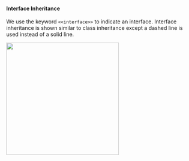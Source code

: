 <link rel="stylesheet" href="{{baseUrl}}/css/textbook.css">

<div class="website-content">

#### Interface Inheritance

<div id="main">

We use the keyword `<<interface>>` to indicate an interface. Interface inheritance is shown similar to class inheritance except a dashed line is used instead of a solid line.

<img src="{{baseUrl}}/uml/interfaceInheritance/introduction/images/Staff.png" height="300" />
<p/>

<!-- extras ------------------------------------------------------------------------------------ -->

<panel header=":paperclip: Extras" expandable type="seamless" expanded>

  <panel header=":mortar_board: Learning Outcomes" expandable type="seamless">
    <include src="exercises.md" />
  </panel>

  <panel header=":package: Resources" expandable type="seamless">
    <include src="resources.md" />
  </panel>

  <panel header=":laughing: Humor" expandable type="seamless">
    <include src="humor.md" />
  </panel>

</panel>

</div>
</div>
